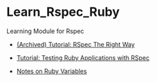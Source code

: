 # Learn_Rspec_Ruby
Learning Module for Rspec
 - [(Archived) Tutorial: RSpec The Right Way](Archive/RSpec_The_Right_Way.md)
 - [Tutorial: Testing Ruby Applications with RSpec](Testing_Ruby_Applications_With_RSpec/Testing_Ruby_Applications_With_RSpec.md)

 - [Notes on Ruby Variables](Notes_on_Ruby_Variables.md)
